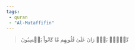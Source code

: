 ```yaml
---
tags: 
 - quran 
 - "Al-Mutaffifin"
---
```


> كَلَّاۖ بَلۡۜ رَانَ عَلَىٰ قُلُوبِهِم مَّا كَانُواْ يَكۡسِبُونَ
